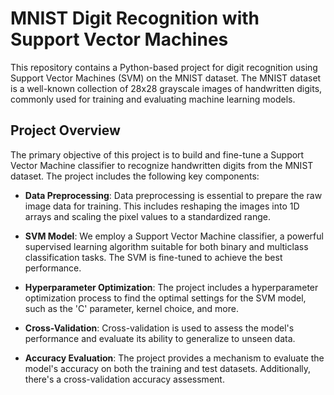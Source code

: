 # MNIST Digit Recognition with Support Vector Machines

This repository contains a Python-based project for digit recognition using Support Vector Machines (SVM) on the MNIST dataset. The MNIST dataset is a well-known collection of 28x28 grayscale images of handwritten digits, commonly used for training and evaluating machine learning models.

## Project Overview

The primary objective of this project is to build and fine-tune a Support Vector Machine classifier to recognize handwritten digits from the MNIST dataset. The project includes the following key components:

- **Data Preprocessing**: Data preprocessing is essential to prepare the raw image data for training. This includes reshaping the images into 1D arrays and scaling the pixel values to a standardized range.

- **SVM Model**: We employ a Support Vector Machine classifier, a powerful supervised learning algorithm suitable for both binary and multiclass classification tasks. The SVM is fine-tuned to achieve the best performance.

- **Hyperparameter Optimization**: The project includes a hyperparameter optimization process to find the optimal settings for the SVM model, such as the 'C' parameter, kernel choice, and more.

- **Cross-Validation**: Cross-validation is used to assess the model's performance and evaluate its ability to generalize to unseen data.

- **Accuracy Evaluation**: The project provides a mechanism to evaluate the model's accuracy on both the training and test datasets. Additionally, there's a cross-validation accuracy assessment.
